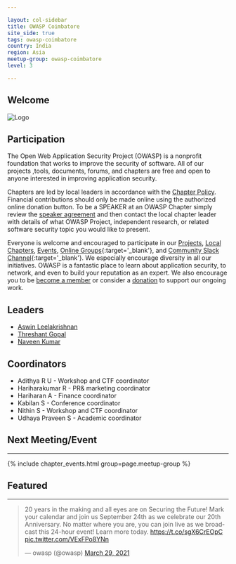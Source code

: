 ```yaml
---

layout: col-sidebar
title: OWASP Coimbatore
site_side: true
tags: owasp-coimbatore
country: India
region: Asia
meetup-group: owasp-coimbatore
level: 3

---
```


## Welcome
![Logo](https://owasp.org/www-chapter-coimbatore/assets/images/logo/LOGO_WHITE.png)

## Participation
The Open Web Application Security Project (OWASP) is a nonprofit foundation that works to improve the security of software. All of our projects ,tools, documents, forums, and chapters are free and open to anyone interested in improving application security. 

Chapters are led by local leaders in accordance with the [Chapter Policy](https://owasp.org/www-policy/operational/chapters). Financial contributions should only be made online using the authorized online donation button. To be a SPEAKER at an OWASP Chapter simply review the [speaker agreement](/www-policy/speaker-agreement) and then contact the local chapter leader with details of what OWASP Project, independent research, or related software security topic you would like to present.

Everyone is welcome and encouraged to participate in our [Projects](/projects), [Local Chapters](/chapters), [Events](/events), [Online Groups](https://groups.google.com/a/owasp.com/){:target='_blank'}, and [Community Slack Channel](https://owasp.slack.com/){:target='_blank'}. We especially encourage diversity in all our initiatives. OWASP is a fantastic place to learn about application security, to network, and even to build your reputation as an expert. We also encourage you to be [become a member](/membership) or consider a [donation](/donate) to support our ongoing work.

## Leaders 
* [Aswin Leelakrishnan](mailto:aswin.leelakrishnan@owasp.org)
* [Threshant Gopal](mailto:threshant.gopal@owasp.org)
* [Naveen Kumar](mailto:naveen.kumar@owasp.org)

## Coordinators 
- Adithya R U - Workshop and CTF coordinator
- Hariharakumar R - PR& marketing coordinator
- Hariharan A -  Finance coordinator 
- Kabilan S - Conference coordinator
- Nithin S - Workshop and CTF coordinator
- Udhaya Praveen S - Academic coordinator


## Next Meeting/Event
---------------------
{% include chapter_events.html group=page.meetup-group %} 

## Featured
---------------------
<blockquote class="twitter-tweet"><p lang="en" dir="ltr">20 years in the making and all eyes are on Securing the Future! Mark your calendar and join us September 24th as we celebrate our 20th Anniversary. No matter where you are, you can join live as we broadcast this 24-hour event! Learn more today. <a href="https://t.co/sgX6CrEOpC">https://t.co/sgX6CrEOpC</a> <a href="https://t.co/VExFPo8YNn">pic.twitter.com/VExFPo8YNn</a></p>&mdash; owasp (@owasp) <a href="https://twitter.com/owasp/status/1376515766732881922?ref_src=twsrc%5Etfw">March 29, 2021</a></blockquote> <script async src="https://platform.twitter.com/widgets.js" charset="utf-8"></script>







